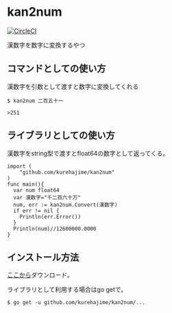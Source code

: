 # kan2num

[![CircleCI](https://circleci.com/gh/kurehajime/cjk2num.svg?style=svg)](https://circleci.com/gh/kurehajime/cjk2num)

漢数字を数字に変換するやつ


## コマンドとしての使い方

漢数字を引数として渡すと数字に変換してくれる

```
$ kan2num 二百五十一

>251
```

## ライブラリとしての使い方

漢数字をstring型で渡すとfloat64の数字として返ってくる。

```
import (
	"github.com/kurehajime/kan2num"
)
func main(){
  var num float64
  var 漢数字="千二百六十万"
  num, err := kan2num.Convert(漢数字)
  if err != nil {
    Println(err.Error())
  }
  Println(num)//12600000.0000
}
```

## インストール方法

[ここから](https://github.com/kurehajime/kan2num/releases)ダウンロード。

ライブラリとして利用する場合はgo getで。

```
$ go get -u github.com/kurehajime/kan2num/...
```

